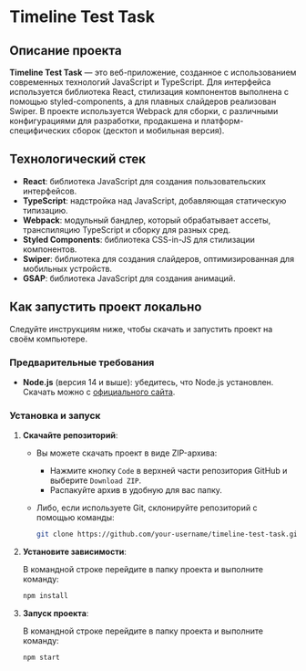 # Timeline Test Task

## Описание проекта

**Timeline Test Task** — это веб-приложение, созданное с использованием современных технологий JavaScript и TypeScript. Для интерфейса используется библиотека React, стилизация компонентов выполнена с помощью styled-components, а для плавных слайдеров реализован Swiper. В проекте используется Webpack для сборки, с различными конфигурациями для разработки, продакшена и платформ-специфических сборок (десктоп и мобильная версия).

## Технологический стек

- **React**: библиотека JavaScript для создания пользовательских интерфейсов.
- **TypeScript**: надстройка над JavaScript, добавляющая статическую типизацию.
- **Webpack**: модульный бандлер, который обрабатывает ассеты, транспиляцию TypeScript и сборку для разных сред.
- **Styled Components**: библиотека CSS-in-JS для стилизации компонентов.
- **Swiper**: библиотека для создания слайдеров, оптимизированная для мобильных устройств.
- **GSAP**: библиотека JavaScript для создания анимаций.

## Как запустить проект локально

Следуйте инструкциям ниже, чтобы скачать и запустить проект на своём компьютере.

### Предварительные требования

- **Node.js** (версия 14 и выше): убедитесь, что Node.js установлен. Скачать можно с [официального сайта](https://nodejs.org/).

### Установка и запуск

1. **Скачайте репозиторий**:

   - Вы можете скачать проект в виде ZIP-архива: 
      - Нажмите кнопку `Code` в верхней части репозитория GitHub и выберите `Download ZIP`.
      - Распакуйте архив в удобную для вас папку.
   
   - Либо, если используете Git, склонируйте репозиторий с помощью команды:
      ```bash
      git clone https://github.com/your-username/timeline-test-task.git
      ```

2. **Установите зависимости**:

   В командной строке перейдите в папку проекта и выполните команду:
   ```bash
   npm install

3. **Запуск проекта**:

   В командной строке перейдите в папку проекта и выполните команду:
   ```bash
   npm start
